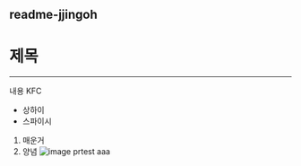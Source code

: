 ## readme-jjingoh
# 제목
---
내용 KFC

* 상하이
* 스파이시

1. 매운거
2. 양념
![image](https://github.com/jjingoh/readme-jjingoh/assets/138538552/92b27000-f5c0-4c51-8a3d-0083c6ae4292)
prtest aaa
